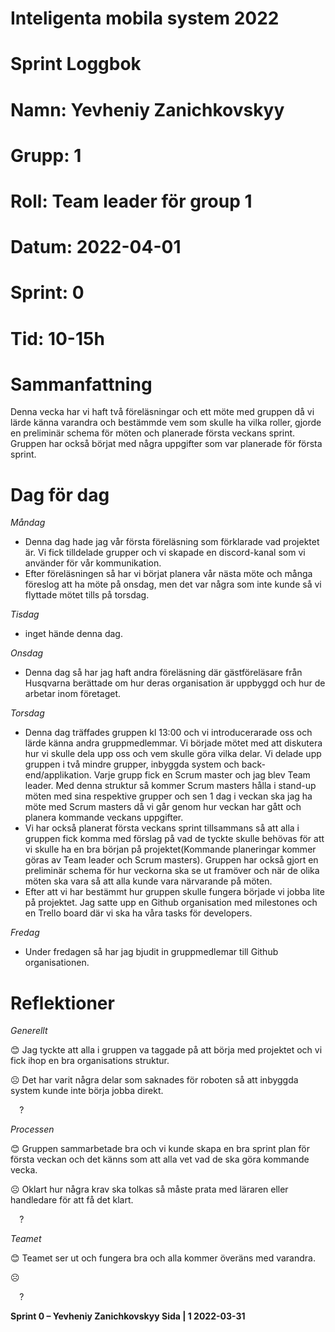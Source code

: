#
# **Inteligenta mobila system 2022**
#
#
#
# **Sprint Loggbok**
# **Namn:	Yevheniy Zanichkovskyy**
# **Grupp:	1**
# **Roll:	Team leader för group 1**
# **Datum:	2022-04-01**
# **Sprint: 	0**
# **Tid:	10-15h**
# **Sammanfattning**
Denna vecka har vi haft två föreläsningar och ett möte med gruppen då vi lärde känna varandra och bestämmde vem som skulle ha vilka roller, gjorde en preliminär schema för möten och planerade första veckans sprint. Gruppen har också börjat med några uppgifter som var planerade för första sprint.
# **Dag för dag**
*Måndag*
- Denna dag hade jag vår första föreläsning som förklarade vad projektet är. Vi fick tilldelade grupper och vi skapade en discord-kanal som vi använder för vår kommunikation.
- Efter föreläsningen så har vi börjat planera vår nästa möte och många föreslog att ha möte på onsdag, men det var några som inte kunde så vi flyttade mötet tills på torsdag. 

*Tisdag*
- inget hände denna dag.

*Onsdag*
- Denna dag så har jag haft andra föreläsning där gästföreläsare från Husqvarna berättade om hur deras organisation är uppbyggd och hur de arbetar inom företaget.    

*Torsdag*
- Denna dag träffades gruppen kl 13:00 och vi introducerarade oss och lärde känna andra gruppmedlemmar. Vi började mötet med att diskutera hur vi skulle dela upp oss och vem skulle göra vilka delar. Vi delade upp gruppen i två mindre grupper, inbyggda system och back-end/applikation. Varje grupp fick en Scrum master och jag blev Team leader. Med denna struktur så kommer Scrum masters hålla i stand-up möten med sina respektive grupper och sen 1 dag i veckan ska jag ha möte med Scrum masters då vi går genom hur veckan har gått och planera kommande veckans uppgifter. 
- Vi har också planerat första veckans sprint tillsammans så att alla i gruppen fick komma med förslag på vad de tyckte skulle behövas för att vi skulle ha en bra början på projektet(Kommande planeringar kommer göras av Team leader och Scrum masters). Gruppen har också gjort en preliminär schema för hur veckorna ska se ut framöver och när de olika möten ska vara så att alla kunde vara närvarande på möten.
- Efter att vi har bestämmt hur gruppen skulle fungera började vi jobba lite på projektet. Jag satte upp en Github organisation med milestones och en Trello board där vi ska ha våra tasks för developers. 

*Fredag*
- Under fredagen så har jag bjudit in gruppmedlemar till Github organisationen.

# **Reflektioner** 

*Generellt*

😊 Jag tyckte att alla i gruppen va taggade på att börja med projektet och vi fick ihop en bra organisations struktur. 

☹ Det har varit några delar som saknades för roboten så att inbyggda system kunde inte börja jobba direkt.

`  `?

*Processen*

😊 Gruppen sammarbetade bra och vi kunde skapa en bra sprint plan för första veckan och det känns som att alla vet vad de ska göra kommande vecka.

☹ Oklart hur några krav ska tolkas så måste prata med läraren eller handledare för att få det klart. 

`  `? 

*Teamet*

😊 Teamet ser ut och fungera bra och alla kommer överäns med varandra. 

☹  

`  `?

**Sprint 0 – Yevheniy Zanichkovskyy	Sida | 1	2022-03-31**